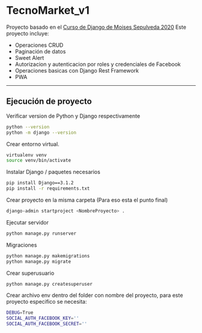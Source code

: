 # TecnoMarket_v1

Proyecto basado en el [Curso de Django de Moises Sepulveda 2020](http://https://www.youtube.com/playlist?list=PL3XiwX4b6ls0Ye0IkKgZpxzXh3EGe_TOJ "Curso de Django de Moises Sepulveda [2020]]") Este proyecto incluye:

- Operaciones CRUD
- Paginación de datos
- Sweet Alert
- Autorizacion y autenticacion por roles y credenciales de Facebook
- Operaciones basicas con Django Rest Framework
- PWA
------------
## Ejecución de proyecto

Verificar version de Python y Django respectivamente
```bash
python --version
python -m django --version
 ```

Crear entorno virtual.
```bash
virtualenv venv
source venv/bin/activate
 ```

Instalar Django / paquetes necesarios

```bash
pip install Django==3.1.2
pip install -r requirements.txt
 ```
Crear proyecto en la misma carpeta (Para eso esta el punto final)
```bash
django-admin startproject <NombreProyecto> .
```

 Ejecutar servidor
```bash
python manage.py runserver
```

Migraciones
```bash
python manage.py makemigrations
python manage.py migrate
```

Crear superusuario
```bash
python manage.py createsuperuser
```

Crear archivo env dentro del folder con nombre del proyecto, para este proyecto especifico se necesita:
```bash
DEBUG=True
SOCIAL_AUTH_FACEBOOK_KEY=''
SOCIAL_AUTH_FACEBOOK_SECRET=''
```
 
 
 
 
 
